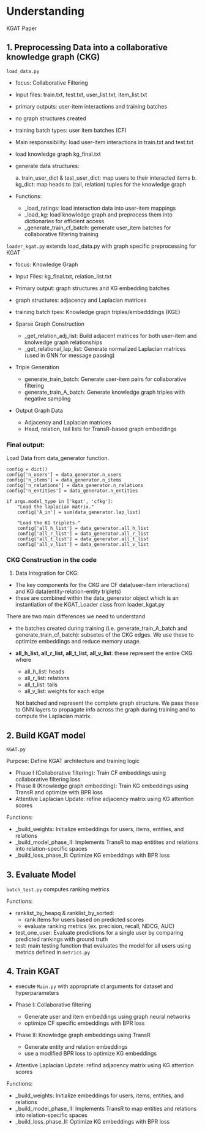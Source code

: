 

# Understanding 

KGAT Paper 
## 1. Preprocessing Data into a collaborative knowledge graph (CKG)

``load_data.py``
- focus: Collaborative Filtering 
- Input files: train.txt, test.txt, user_list.txt, item_list.txt
- primary outputs: user-item interactions and training batches
- no graph structures created
- training batch types: user item batches (CF)
- Main responssibility: load user-item interactions in train.txt and test.txt 
- load knowledge graph kg_final.txt 
- generate data structures: 

    a. train_user_dict & test_user_dict: map users to their interacted items
    b. kg_dict: map heads to (tail, relation) tuples for the knowledge graph 

- Functions: 
    - _load_ratings: load interaction data into user-item mappings
    - _load_kg: load knowledge graph and preprocess them into dictionaries for efficient access 
    - _generate_train_cf_batch: gemerate user_item batches for collaborative filtering training


 ``loader_kgat.py`` 
extends load_data.py with graph specific preprocessing for KGAT 
- focus: Knowledge Graph 
- Input Files: kg_final.txt, relation_list.txt 
- Primary output: graph structures and KG embedding batches
- graph structures: adjacency and Laplacian matrices
- training batch tpes: Knowledge graph triples/embedddings (KGE)

- Sparse Graph Construction 

    - _get_relation_adj_list: Build adjacent matrices for both user-item and knolwedge graph relationships 
    - _get_relational_lap_list: Generate normalized Laplacian matrices (used in GNN for message passing)
- Triple Generation
    - generate_train_batch: Generate user-item pairs for collaborative filtering 
    - generate_train_A_batch: Generate knowledge graph triples with negative sampling
- Output Graph Data 
    - Adjacency and Laplacian matrices
    - Head, relation, tail lists for TransR-based graph embeddings 

### Final output: 

Load Data from data_generator function.

    config = dict()
    config['n_users'] = data_generator.n_users
    config['n_items'] = data_generator.n_items
    config['n_relations'] = data_generator.n_relations
    config['n_entities'] = data_generator.n_entities

    if args.model_type in ['kgat', 'cfkg']:
        "Load the laplacian matrix."
        config['A_in'] = sum(data_generator.lap_list)

        "Load the KG triplets."
        config['all_h_list'] = data_generator.all_h_list
        config['all_r_list'] = data_generator.all_r_list
        config['all_t_list'] = data_generator.all_t_list
        config['all_v_list'] = data_generator.all_v_list

### CKG Construction in the code 
1. Data Integration for CKG: 
- The key components for the CKG are CF data(user-item interactions) and KG data(entity-relation-entity triplets)
- these are combined within the data_generator object which is an instantiation of the KGAT_Loader class from loader_kgat.py 

There are two main differences we need to understand
- the batches created during training (i.e. generate_train_A_batch and generate_train_cf_batch): subsetes of the CKG edges. We use these to optimize embeddings and reduce memory usage. 
- **all_h_list, all_r_list, all_t_list, all_v_list**: these represent the entire CKG where 
    - all_h_list: heads 
    - all_r_list: relations
    - all_t_list: tails
    - all_v_list: weights for each edge 

    Not batched and represent the complete graph structure. We pass these to GNN layers to propagate info across the graph during training and to compute the Laplacian matrix. 

## 2. Build KGAT model
 ``KGAT.py``

Purpose: Define KGAT architecture and training logic 

- Phase I (Collaborative filtering): Train CF embeddings using collaborative filtering loss
- Phase II (Knowledge graph embedding): Train KG embeddings using TransR and optimize with BPR loss
- Attentive Laplacian Update: refine adjacency matrix using KG attention scores 

Functions:
- _build_weights: Initialize embeddings for users, items, entities, and relations
- _build_model_phase_II: Implements TransR to map entitites and relations into relation-specific spaces
- _build_loss_phase_II: Optimize KG embeddings with BPR loss 

## 3. Evaluate Model 

``batch_test.py`` computes ranking metrics

Functions: 
- ranklist_by_heapq & ranklist_by_sorted: 
    - rank items for users based on predicted scores
    - evaluate ranking metrics (ex. precision, recall, NDCG, AUC)
- test_one_user: Evaluate predictions for a single user by comparing predicted rankings with ground truth 
- test: main testing function that evaluates the model for all users using metrics defined in ``metrics.py``



## 4. Train KGAT 
- execute ``Main.py`` with appropriate cl arguments for dataset and hyperparameters 

- Phase I: Collaborative filtering 
    - Generate user and item embeddings using graph neural networks
    - optimize CF specific embeddings with BPR loss 
- Phase II: Knowledge graph embeddings using TransR 
    - Generate entity and relation embeddings
    - use a modified BPR loss to optimize KG embeddings
- Attentive Laplacian Update: refind adjacency matrix using KG attention scores 

Functions: 
- _build_weights: Initialize embeddings for users, items, entities, and relations
- _build_model_phase_II: Implements TransR to map entities and relations into relation-specific spaces
- _build_loss_phase_II: Optimize KG embeddings with BPR loss 